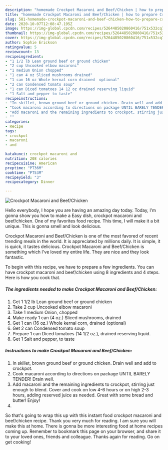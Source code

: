 ```yaml
---
description: "homemade Crockpot Macaroni and Beef/Chicken | how to prepare Crockpot Macaroni and Beef/Chicken"
title: "homemade Crockpot Macaroni and Beef/Chicken | how to prepare Crockpot Macaroni and Beef/Chicken"
slug: 581-homemade-crockpot-macaroni-and-beef-chicken-how-to-prepare-crockpot-macaroni-and-beef-chicken
date: 2020-10-07T12:08:47.195Z
image: https://img-global.cpcdn.com/recipes/5264485020860416/751x532cq70/crockpot-macaroni-and-beefchicken-recipe-main-photo.jpg
thumbnail: https://img-global.cpcdn.com/recipes/5264485020860416/751x532cq70/crockpot-macaroni-and-beefchicken-recipe-main-photo.jpg
cover: https://img-global.cpcdn.com/recipes/5264485020860416/751x532cq70/crockpot-macaroni-and-beefchicken-recipe-main-photo.jpg
author: Sophie Erickson
ratingvalue: 5
reviewcount: 13
recipeingredient:
- "1 1/2 lb Lean ground beef or ground chicken"
- "2 cup Uncooked elbow macaroni"
- "1 medium Onion chopped"
- "1 can 4 oz Sliced mushrooms drained"
- "1 can 16 oz Whole kernal corn drained  optional"
- "2 can Condensed tomato soup"
- "1 can Diced tomatoes 14 12 oz drained reserving liquid"
- "1 Salt and pepper to taste"
recipeinstructions:
- "In skillet, brown ground beef or ground chicken. Drain well and add to crockpot."
- "Cook macaroni according to directions on package UNTIL BARELY TENDER! Drain well."
- "Add macaroni and the remaining ingredients to crockpot, stirring just enough to blend. Cover and cook on low 4-6 hours or on high 2-3 hours, adding reserved juice as needed. Great with some bread and butter! Enjoy!"
- ""
categories:
- Recipe
tags:
- crockpot
- macaroni
- and

katakunci: crockpot macaroni and 
nutrition: 208 calories
recipecuisine: American
preptime: "PT36M"
cooktime: "PT53M"
recipeyield: "3"
recipecategory: Dinner

---
```



![Crockpot Macaroni and Beef/Chicken](https://img-global.cpcdn.com/recipes/5264485020860416/751x532cq70/crockpot-macaroni-and-beefchicken-recipe-main-photo.jpg)

Hello everybody, I hope you are having an amazing day today. Today, I'm gonna show you how to make a Easy dish, crockpot macaroni and beef/chicken. One of my favorites food recipe. This time, I will make it a bit unique. This is gonna smell and look delicious.

Crockpot Macaroni and Beef/Chicken is one of the most favored of recent trending meals in the world. It is appreciated by millions daily. It is simple, it is quick, it tastes delicious. Crockpot Macaroni and Beef/Chicken is something which I've loved my entire life. They are nice and they look fantastic.




To begin with this recipe, we have to prepare a few ingredients. You can have crockpot macaroni and beef/chicken using 8 ingredients and 4 steps. Here is how you cook that.

<!--inarticleads1-->

##### The ingredients needed to make Crockpot Macaroni and Beef/Chicken:

1. Get 1 1/2 lb Lean ground beef or ground chicken
1. Take 2 cup Uncooked elbow macaroni
1. Take 1 medium Onion, chopped
1. Make ready 1 can (4 oz.) Sliced mushrooms, drained
1. Get 1 can (16 oz.) Whole kernal corn, drained  (optional)
1. Get 2 can Condensed tomato soup
1. Prepare 1 can Diced tomatoes (14 1/2 oz.), drained reserving liquid.
1. Get 1 Salt and pepper, to taste




<!--inarticleads2-->

##### Instructions to make Crockpot Macaroni and Beef/Chicken:

1. In skillet, brown ground beef or ground chicken. Drain well and add to crockpot.
1. Cook macaroni according to directions on package UNTIL BARELY TENDER! Drain well.
1. Add macaroni and the remaining ingredients to crockpot, stirring just enough to blend. Cover and cook on low 4-6 hours or on high 2-3 hours, adding reserved juice as needed. Great with some bread and butter! Enjoy!
1. 




So that's going to wrap this up with this instant food crockpot macaroni and beef/chicken recipe. Thank you very much for reading. I am sure you will make this at home. There is gonna be more interesting food at home recipes coming up. Remember to bookmark this page on your browser, and share it to your loved ones, friends and colleague. Thanks again for reading. Go on get cooking!
